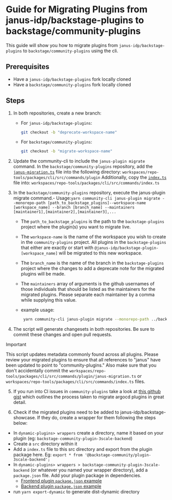 # Guide for Migrating Plugins from janus-idp/backstage-plugins to backstage/community-plugins

This guide will show you how to migrate plugins from `janus-idp/backstage-plugins` to `backstage/community-plugins` using the cli.

## Prerequisites

- Have a `janus-idp/backstage-plugins` fork locally cloned
- Have a `backstage/community-plugins` fork locally cloned

## Steps

1. In both repositories, create a new branch:

   - For `janus-idp/backstage-plugins`:

     ```bash
     git checkout -b "deprecate-workspace-name"
     ```

   - For `backstage/community-plugins`:
     ```bash
     git checkout -b "migrate-workspace-name"
     ```

2. Update the community-cli to include the `janus-plugin migrate` command. In the `backstage/community-plugins` repository, add the [`janus-migration.ts`](https://github.com/04kash/community-plugins/blob/janus-migration-script/workspaces/repo-tools/packages/cli/src/commands/plugin/janus-migration.ts) file into the following directory: `workspaces/repo-tools/packages/cli/src/commands/plugin`
   Additionally, copy the [`index.ts`](https://github.com/04kash/community-plugins/blob/janus-migration-script/workspaces/repo-tools/packages/cli/src/commands/index.ts/#L50-#L64) file into: `workspaces/repo-tools/packages/cli/src/commands/index.ts`

3. In the `backstage/community-plugins` repository, execute the janus-plugin migrate command.- Usage:`yarn community-cli janus-plugin migrate --monorepo-path [path_to_backstage_plugins]--workspace-name [workspace_name] --branch [branch_name] --maintainers [maintainer1],[maintainer2],[maintainer3],...`

   - The `path_to_backstage_plugins` is the path to the `backstage-plugins` project where the plugin(s) you want to migrate live.
   - The `workspace-name` is the name of the workspace you wish to create in the `community-plugins` project. All plugins in the `backstage-plugins` that either are exactly or start with `@janus-idp/backstage-plugin-[workspace_name]` will be migrated to this new workspace.
   - The `branch_name` is the name of the branch in the `backstage-plugins` project where the changes to add a deprecate note for the migrated plugins will be made.
   - The `maintainers` array of arguments is the github usernames of those individuals that should be listed as the maintainers for the migrated plugins. Please separate each maintainer by a comma while supplying this value.

   - example usage:
     ```bash
      yarn community-cli janus-plugin migrate --monorepo-path ../backstage-plugins --workspace-name workspace-name --branch deprecate-workspace-name --maintainers @maintainer1,@maintainer2,@maintainer3
     ```

4. The script will generate changesets in both repositories. Be sure to commit these changes and open pull requests.

> [!IMPORTANT]
> This script updates metadata commonly found across all plugins. Please review your migrated plugins to ensure that all references to "janus" have been updated to point to "community-plugins."
> Also make sure that you don't accidentally commit the `workspaces/repo-tools/packages/cli/src/commands/plugin/janus-migration.ts` or `workspaces/repo-tools/packages/cli/src/commands/index.ts` files.

5. If you run into CI issues in `community-plugins` take a look at [this github gist](https://gist.github.com/Fortune-Ndlovu/1562789f3905b4fe818b9079a3032982) which outlines the process taken to migrate argocd plugins in great detail.

6. Check if the migrated plugins need to be added to janus-idp/backstage-showcase. If they do, create a wrapper for them following the steps below:

- In `dynamic-plugins> wrappers` create a directory, name it based on your plugin (eg: `backstage-community-plugin-3scale-backend`)
- Create a `src` directory within it
- Add a `index.ts` file to this src directory and export from the plugin package here. Eg: `export * from '@backstage-community/plugin-3scale-backend';`
- In `dynamic-plugins> wrappers > backstage-community-plugin-3scale-backend` (or whatever you named your wrapper directory), add a `package.json` file. Add your plugin package in dependencies.
  - [Frontend plugin `package.json` example](https://github.com/janus-idp/backstage-showcase/blob/main/dynamic-plugins/wrappers/backstage-community-plugin-redhat-argocd/package.json)
  - [Backend plugin `package.json` example](https://github.com/janus-idp/backstage-showcase/blob/main/dynamic-plugins/wrappers/backstage-community-plugin-3scale-backend/package.json)
- run `yarn export-dynamic` to generate dist-dynamic directory
